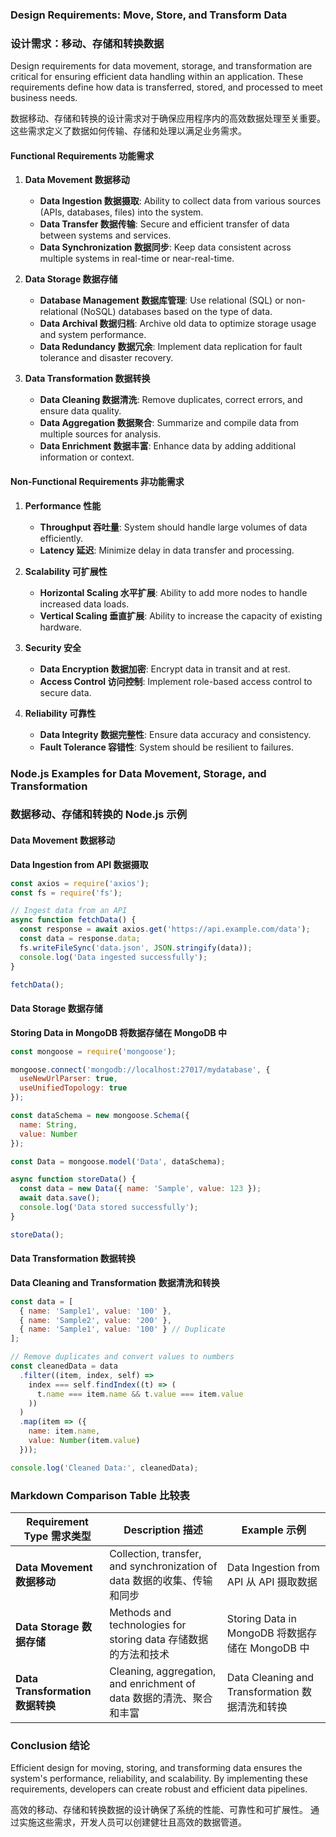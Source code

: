 ### Design Requirements: Move, Store, and Transform Data
### 设计需求：移动、存储和转换数据

Design requirements for data movement, storage, and transformation are critical for ensuring efficient data handling within an application. These requirements define how data is transferred, stored, and processed to meet business needs.

数据移动、存储和转换的设计需求对于确保应用程序内的高效数据处理至关重要。 这些需求定义了数据如何传输、存储和处理以满足业务需求。

#### Functional Requirements 功能需求

1. **Data Movement 数据移动**
   - **Data Ingestion 数据摄取**: Ability to collect data from various sources (APIs, databases, files) into the system.
   - **Data Transfer 数据传输**: Secure and efficient transfer of data between systems and services.
   - **Data Synchronization 数据同步**: Keep data consistent across multiple systems in real-time or near-real-time.

2. **Data Storage 数据存储**
   - **Database Management 数据库管理**: Use relational (SQL) or non-relational (NoSQL) databases based on the type of data.
   - **Data Archival 数据归档**: Archive old data to optimize storage usage and system performance.
   - **Data Redundancy 数据冗余**: Implement data replication for fault tolerance and disaster recovery.

3. **Data Transformation 数据转换**
   - **Data Cleaning 数据清洗**: Remove duplicates, correct errors, and ensure data quality.
   - **Data Aggregation 数据聚合**: Summarize and compile data from multiple sources for analysis.
   - **Data Enrichment 数据丰富**: Enhance data by adding additional information or context.

#### Non-Functional Requirements 非功能需求

1. **Performance 性能**
   - **Throughput 吞吐量**: System should handle large volumes of data efficiently.
   - **Latency 延迟**: Minimize delay in data transfer and processing.

2. **Scalability 可扩展性**
   - **Horizontal Scaling 水平扩展**: Ability to add more nodes to handle increased data loads.
   - **Vertical Scaling 垂直扩展**: Ability to increase the capacity of existing hardware.

3. **Security 安全**
   - **Data Encryption 数据加密**: Encrypt data in transit and at rest.
   - **Access Control 访问控制**: Implement role-based access control to secure data.

4. **Reliability 可靠性**
   - **Data Integrity 数据完整性**: Ensure data accuracy and consistency.
   - **Fault Tolerance 容错性**: System should be resilient to failures.

### Node.js Examples for Data Movement, Storage, and Transformation
### 数据移动、存储和转换的 Node.js 示例

#### Data Movement 数据移动

**Data Ingestion from API 数据摄取**

```javascript
const axios = require('axios');
const fs = require('fs');

// Ingest data from an API
async function fetchData() {
  const response = await axios.get('https://api.example.com/data');
  const data = response.data;
  fs.writeFileSync('data.json', JSON.stringify(data));
  console.log('Data ingested successfully');
}

fetchData();
```

#### Data Storage 数据存储

**Storing Data in MongoDB 将数据存储在 MongoDB 中**

```javascript
const mongoose = require('mongoose');

mongoose.connect('mongodb://localhost:27017/mydatabase', {
  useNewUrlParser: true,
  useUnifiedTopology: true
});

const dataSchema = new mongoose.Schema({
  name: String,
  value: Number
});

const Data = mongoose.model('Data', dataSchema);

async function storeData() {
  const data = new Data({ name: 'Sample', value: 123 });
  await data.save();
  console.log('Data stored successfully');
}

storeData();
```

#### Data Transformation 数据转换

**Data Cleaning and Transformation 数据清洗和转换**

```javascript
const data = [
  { name: 'Sample1', value: '100' },
  { name: 'Sample2', value: '200' },
  { name: 'Sample1', value: '100' } // Duplicate
];

// Remove duplicates and convert values to numbers
const cleanedData = data
  .filter((item, index, self) =>
    index === self.findIndex((t) => (
      t.name === item.name && t.value === item.value
    ))
  )
  .map(item => ({
    name: item.name,
    value: Number(item.value)
  }));

console.log('Cleaned Data:', cleanedData);
```

### Markdown Comparison Table 比较表

| Requirement Type 需求类型    | Description 描述                                                              | Example 示例                                                    |
|------------------------------|-------------------------------------------------------------------------------|-----------------------------------------------------------------|
| **Data Movement 数据移动**    | Collection, transfer, and synchronization of data 数据的收集、传输和同步       | Data Ingestion from API 从 API 摄取数据                          |
| **Data Storage 数据存储**    | Methods and technologies for storing data 存储数据的方法和技术                 | Storing Data in MongoDB 将数据存储在 MongoDB 中                   |
| **Data Transformation 数据转换** | Cleaning, aggregation, and enrichment of data 数据的清洗、聚合和丰富            | Data Cleaning and Transformation 数据清洗和转换                   |

### Conclusion 结论

Efficient design for moving, storing, and transforming data ensures the system's performance, reliability, and scalability. By implementing these requirements, developers can create robust and efficient data pipelines.

高效的移动、存储和转换数据的设计确保了系统的性能、可靠性和可扩展性。 通过实施这些需求，开发人员可以创建健壮且高效的数据管道。
